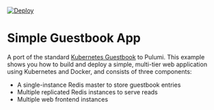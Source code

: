 [![Deploy](https://get.pulumi.com/new/button.svg)](https://app.pulumi.com/new?template=https://github.com/pulumi/examples/tree/master/kubernetes-py-guestbook/simple)

# Simple Guestbook App

A port of the standard [Kubernetes Guestbook](https://kubernetes.io/docs/tutorials/stateless-application/guestbook/)
to Pulumi. This example shows you how to build and deploy a simple, multi-tier web application using Kubernetes and
Docker, and consists of three components:

* A single-instance Redis master to store guestbook entries
* Multiple replicated Redis instances to serve reads
* Multiple web frontend instances
